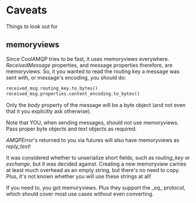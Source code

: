# Caveats

Things to look out for

## memoryviews

Since CoolAMQP tries to be fast, it uses memoryviews everywhere. _ReceivedMessage_ properties, and message
properties therefore, are memoryviews. So, it you wanted to read the routing key a message was sent with,
or message's encoding, you should do:

```python
received_msg.routing_key.to_bytes()
received_msg.properties.content_encoding.to_bytes()
```

Only the _body_ property of the message will be a byte object (and not even that it you explicitly ask otherwise).

Note that YOU, when sending messages, should not use memoryviews. Pass proper byte objects and text objects
as required.

_AMQPError_'s returned to you via futures will also have memoryviews as _reply_text_!

It was considered whether to unserialize short fields, such as _routing_key_ or _exchange_, but it was decided against. 
Creating a new memoryview carries at least much overhead as an empty string, but there's no need to copy.
Plus, it's not known whether you will use these strings at all!

If you need to, you got memoryviews. Plus they support the \__eq__ protocol, which should cover most
use cases without even converting.
